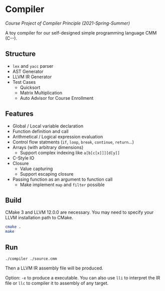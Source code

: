 # Compiler
*Course Project of Compiler Principle (2021-Spring-Summer)*

A toy compiler for our self-designed simple programming language CMM (C--).

## Structure

* `lex` and `yacc` parser
* AST Generator
* LLVM IR Generator
* Test Cases
    - Quicksort
    - Matrix Multiplication
    - Auto Advisor for Course Enrollment

## Features
* Global / Local variable declaration
* Function definition and call
* Arithmetical / Logical expression evaluation
* Control flow statments (`if`, `loop`, `break`, `continue`, `return`...)
* Arrays (with arbitrary dimensions)
    - Support complex indexing like `a[b[c[x]]][d[y]]`
* C-Style IO
* Closure
    - Value capturing
    - Support escaping closure
* Passing function as an argument to function call
    - Make implement `map` and `filter` possible

## Build
CMake 3 and LLVM 12.0.0 are necessary.
You may need to specify your LLVM installation path to CMake.

``` bash
cmake .
make
```

## Run
```
./compiler ./source.cmm 
```
Then a LLVM IR assembly file will be produced.

Option: `-e` to produce a executable. You can also use `lli` to interpret the IR file or `llc` to compiler it to assembly of any target.